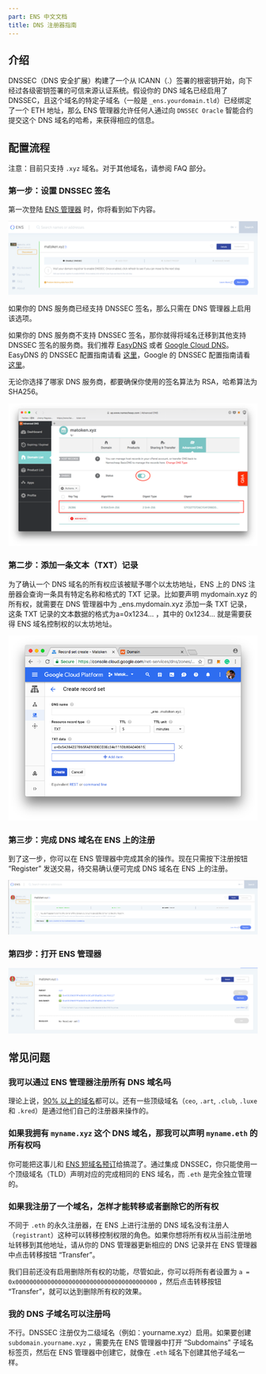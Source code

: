 ```yaml
---
part: ENS 中文文档
title: DNS 注册器指南 
---
```


## 介绍

DNSSEC（DNS 安全扩展）构建了一个从 ICANN（.）签署的根密钥开始，向下经过各级密钥签署的可信来源认证系统。假设你的 DNS 域名已经启用了 DNSSEC，且这个域名的特定子域名（一般是 `_ens.yourdomain.tld`）已经绑定了一个 ETH 地址，那么 ENS 管理器允许任何人通过向 `DNSSEC Oracle` 智能合约提交这个 DNS 域名的哈希，来获得相应的信息。

## 配置流程

注意：目前只支持 `.xyz` 域名。对于其他域名，请参阅 FAQ 部分。

### 第一步：设置 DNSSEC 签名

第一次登陆 [ENS 管理器](https://app.ens.domains/) 时，你将看到如下内容。

![step1: dnnsec not enabled](/images/docs/dnssec_step1.png)

如果你的 DNS 服务商已经支持 DNSSEC 签名，那么只需在 DNS 管理器上启用该选项。

如果你的 DNS 服务商不支持 DNSSEC 签名，那你就得将域名迁移到其他支持 DNSSEC 签名的服务商。我们推荐 [EasyDNS](https://www.easydns.com) 或者 [Google Cloud DNS](https://cloudplatform.googleblog.com/2017/11/DNSSEC-now-available-in-Cloud-DNS.html)。EasyDNS 的 DNSSEC 配置指南请看 [这里](https://fusion.easydns.com/Knowledgebase/Article/View/18/7/dnssec)，Google 的 DNSSEC 配置指南请看 [这里](https://cloud.google.com/dns/dnssec-config)。

无论你选择了哪家 DNS 服务商，都要确保你使用的签名算法为 RSA，哈希算法为 SHA256。

![sha\|690x468](/images/docs/dnssec_sha.png)

### 第二步：添加一条文本（TXT）记录

为了确认一个 DNS 域名的所有权应该被赋予哪个以太坊地址，ENS 上的 DNS 注册器会查询一条具有特定名称和格式的 TXT 记录。比如要声明 mydomain.xyz 的所有权，就需要在 DNS 管理器中为 \_ens.mydomain.xyz 添加一条 TXT 记录，这条 TXT 记录的文本数据的格式为a=0x1234... ，其中的 0x1234... 就是需要获得 ENS 域名控制权的以太坊地址。

![step2: add text](/images/docs/dnssec_step2.png)

### 第三步：完成 DNS 域名在 ENS 上的注册

到了这一步，你可以在 ENS 管理器中完成其余的操作。现在只需按下注册按钮 “Register” 发送交易，待交易确认便可完成 DNS 域名在 ENS 上的注册。

![step3: owner submit proof](/images/docs/dnssec_step3.png)

### 第四步：打开 ENS 管理器

![step4: owner](/images/docs/dnssec_step4.png)

## 常见问题

### 我可以通过 ENS 管理器注册所有 DNS 域名吗

理论上说，[90% 以上的域名](https://medium.com/the-ethereum-name-service/upcoming-changes-to-the-ens-root-a1b78fd52b38)都可以。还有一些顶级域名（`ceo`, `.art`, `.club`, `.luxe` 和 `.kred`）是通过他们自己的注册器来操作的。

### 如果我拥有 `myname.xyz` 这个 DNS 域名，那我可以声明 `myname.eth` 的所有权吗

你可能把这事儿和 [ENS 短域名预订](https://medium.com/the-ethereum-name-service/timeline-for-3-6-character-name-reservation-auction-and-instant-registrations-e39aa2f89dc9)给搞混了。通过集成 DNSSEC，你只能使用一个顶级域名（TLD）声明对应的完成相同的 ENS 域名，而 `.eth` 是完全独立管理的。

### 如果我注册了一个域名，怎样才能转移或者删除它的所有权

不同于 `.eth` 的永久注册器，在 ENS 上进行注册的 DNS 域名没有注册人（`registrant`）这种可以转移控制权限的角色。如果你想将所有权从当前注册地址转移到其他地址，请从你的 DNS 管理器更新相应的 DNS 记录并在 ENS 管理器中点击转移按钮 “Transfer”。

我们目前还没有启用删除所有权的功能，尽管如此，你可以将所有者设置为 `a = 0x0000000000000000000000000000000000000000` ，然后点击转移按钮 “Transfer”，就可以达到删除所有权的效果。

### 我的 DNS 子域名可以注册吗

不行。DNSSEC 注册仅为二级域名（例如：yourname.xyz）启用。如果要创建 `subdomain.yourname.xyz` ，需要先在 ENS 管理器中打开 “Subdomains” 子域名标签页，然后在 ENS 管理器中创建它，就像在 `.eth` 域名下创建其他子域名一样。
